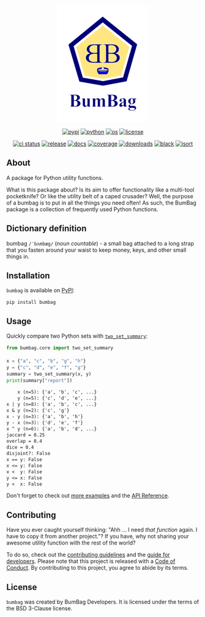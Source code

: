 <p align="center">
<img src="https://raw.githubusercontent.com/estripling/bumbag/main/docs/source/_static/logo.png" width="240" alt="The BumBag logo.">
</p>

<p align="center">
<a href="https://pypi.org/project/bumbag"><img alt="pypi" src="https://img.shields.io/pypi/v/bumbag"></a>
<a href="https://github.com/estripling/bumbag/actions/workflows/release.yml"><img alt="python" src="https://img.shields.io/pypi/pyversions/bumbag.svg"></a>
<a href="https://github.com/estripling/bumbag/actions/workflows/release.yml"><img alt="os" src="https://img.shields.io/badge/OS-Ubuntu%2C%20Mac%2C%20Windows-purple"></a>
<a href="https://github.com/estripling/bumbag/blob/main/LICENSE"><img alt="license" src="https://img.shields.io/pypi/l/bumbag"></a>
</p>

<p align="center">
<a href="https://github.com/estripling/bumbag/actions/workflows/ci.yml"><img alt="ci status" src="https://github.com/estripling/bumbag/actions/workflows/ci.yml/badge.svg?branch=main"></a>
<a href="https://github.com/estripling/bumbag/actions/workflows/release.yml"><img alt="release" src="https://github.com/estripling/bumbag/actions/workflows/release.yml/badge.svg"></a>
<a href="https://readthedocs.org/projects/bumbag/?badge=latest"><img alt="docs" src="https://readthedocs.org/projects/bumbag/badge/?version=latest"></a>
<a href="https://codecov.io/gh/estripling/bumbag"><img alt="coverage" src="https://codecov.io/github/estripling/bumbag/coverage.svg?branch=main"></a>
<a href="https://pepy.tech/project/bumbag"><img alt="downloads" src="https://pepy.tech/badge/bumbag"></a>
<a href="https://github.com/psf/black"><img alt="black" src="https://img.shields.io/badge/code%20style-black-000000.svg"></a>
<a href="https://pycqa.github.io/isort/"><img alt="isort" src="https://img.shields.io/badge/%20imports-isort-%231674b1&labelColor=ef8336"></a>
</p>

## About

A package for Python utility functions.

What is this package about?
Is its aim to offer functionality like a multi-tool pocketknife?
Or like the utility belt of a caped crusader?
Well, the purpose of a bumbag is to put in all the things you need often!
As such, the BumBag package is a collection of frequently used Python functions.

## Dictionary definition

bumbag `/ˈbʌmbæg/` (*noun countable*) -
a small bag attached to a long strap that you fasten around your waist to keep money, keys, and other small things in.

## Installation

`bumbag` is available on [PyPI](https://pypi.org/project/bumbag/):

```console
pip install bumbag
```

## Usage

Quickly compare two Python sets with [`two_set_summary`](https://bumbag.readthedocs.io/en/stable/autoapi/bumbag/core/index.html#bumbag.core.two_set_summary):

```python
from bumbag.core import two_set_summary

x = {"a", "c", "b", "g", "h"}
y = {"c", "d", "e", "f", "g"}
summary = two_set_summary(x, y)
print(summary["report"])
```

```text
    x (n=5): {'a', 'b', 'c', ...}
    y (n=5): {'c', 'd', 'e', ...}
x | y (n=8): {'a', 'b', 'c', ...}
x & y (n=2): {'c', 'g'}
x - y (n=3): {'a', 'b', 'h'}
y - x (n=3): {'d', 'e', 'f'}
x ^ y (n=6): {'a', 'b', 'd', ...}
jaccard = 0.25
overlap = 0.4
dice = 0.4
disjoint?: False
x == y: False
x <= y: False
x <  y: False
y <= x: False
y <  x: False
```

Don't forget to check out [more examples](https://bumbag.readthedocs.io/en/stable/example.html#) and the [API Reference](https://bumbag.readthedocs.io/en/stable/autoapi/index.html).

## Contributing

Have you ever caught yourself thinking: "Ahh ... I need *that function* again. I have to copy it from another project."?
If you have, why not sharing your awesome utility function with the rest of the world?

To do so, check out the [contributing guidelines](https://bumbag.readthedocs.io/en/latest/contributing.html) and the [guide for developers](https://bumbag.readthedocs.io/en/latest/developers.html).
Please note that this project is released with a [Code of Conduct](https://bumbag.readthedocs.io/en/latest/conduct.html).
By contributing to this project, you agree to abide by its terms.

## License

`bumbag` was created by BumBag Developers.
It is licensed under the terms of the BSD 3-Clause license.
